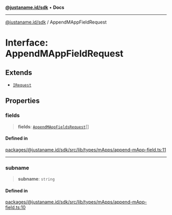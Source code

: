 [**@justaname.id/sdk**](../README.md) • **Docs**

***

[@justaname.id/sdk](../globals.md) / AppendMAppFieldRequest

# Interface: AppendMAppFieldRequest

## Extends

- [`IRequest`](IRequest.md)

## Properties

### fields

> **fields**: [`AppendMAppFieldsRequest`](AppendMAppFieldsRequest.md)[]

#### Defined in

[packages/@justaname.id/sdk/src/lib/types/mApps/append-mApp-field.ts:11](https://github.com/JustaName-id/JustaName-sdk/blob/dc845c10af242e3ca87d95ef392516ac0bfa8b95/packages/@justaname.id/sdk/src/lib/types/mApps/append-mApp-field.ts#L11)

***

### subname

> **subname**: `string`

#### Defined in

[packages/@justaname.id/sdk/src/lib/types/mApps/append-mApp-field.ts:10](https://github.com/JustaName-id/JustaName-sdk/blob/dc845c10af242e3ca87d95ef392516ac0bfa8b95/packages/@justaname.id/sdk/src/lib/types/mApps/append-mApp-field.ts#L10)
